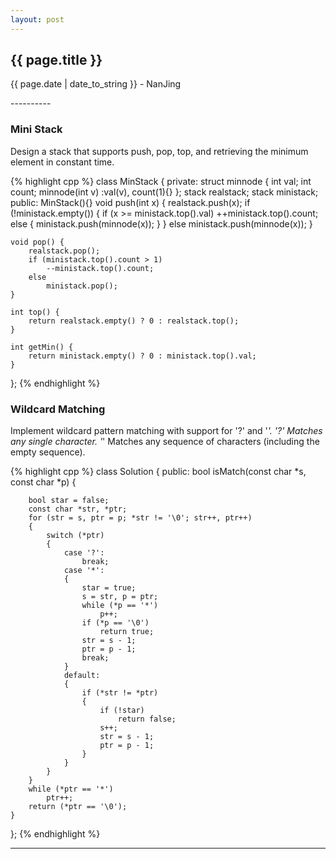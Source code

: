 ```yaml
---
layout: post
---
```


<h2>{{ page.title }}</h2>
<p class='meta'>{{ page.date | date_to_string }} - NanJing</p>
----------

### Mini Stack ###
Design a stack that supports push, pop, top, and retrieving the minimum element in constant time.

{% highlight cpp %}
class MinStack {
private:
	struct minnode
	{
		int val;
		int count;
		minnode(int v) :val(v), count(1){}
	};
	stack<int> realstack;
	stack<minnode> ministack;
public:
	MinStack(){}
	void push(int x) {
		realstack.push(x);
		if (!ministack.empty())
		{
			if (x >= ministack.top().val)
				++ministack.top().count;
			else
			{
				ministack.push(minnode(x));
			}
		}
		else
			ministack.push(minnode(x));
	}

	void pop() {
		realstack.pop();
		if (ministack.top().count > 1)
			--ministack.top().count;
		else
			ministack.pop();
	}

	int top() {
		return realstack.empty() ? 0 : realstack.top();
	}

	int getMin() {
		return ministack.empty() ? 0 : ministack.top().val;
	}
};
{% endhighlight %}

### Wildcard Matching ###
Implement wildcard pattern matching with support for '?' and '*'. '?' Matches any single character. '*' Matches any sequence of characters (including the empty sequence).


{% highlight cpp %}
class Solution {
public:
    bool isMatch(const char *s, const char *p) {
    
        bool star = false;
        const char *str, *ptr;
        for (str = s, ptr = p; *str != '\0'; str++, ptr++)
        {
            switch (*ptr) 
            {
                case '?':
                    break;
                case '*':
                {
                    star = true;
                    s = str, p = ptr;
                    while (*p == '*')
                        p++;
                    if (*p == '\0') 
                        return true;
                    str = s - 1;
                    ptr = p - 1;
                    break;
                }
                default:
                {
                    if (*str != *ptr) 
                    {
                        if (!star) 
                            return false;
                        s++;
                        str = s - 1;
                        ptr = p - 1;
                    }
                }
            }
        }
        while (*ptr == '*')
            ptr++;
        return (*ptr == '\0');
    }
};
{% endhighlight %}


----------
